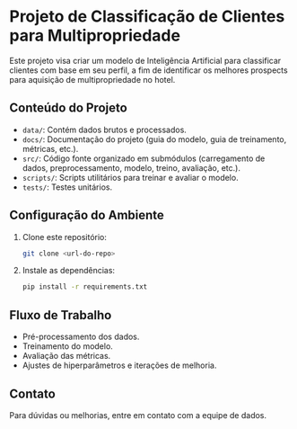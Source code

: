 # Projeto de Classificação de Clientes para Multipropriedade

Este projeto visa criar um modelo de Inteligência Artificial para classificar clientes com base em seu perfil, a fim de identificar os melhores prospects para aquisição de multipropriedade no hotel.

## Conteúdo do Projeto

- `data/`: Contém dados brutos e processados.
- `docs/`: Documentação do projeto (guia do modelo, guia de treinamento, métricas, etc.).
- `src/`: Código fonte organizado em submódulos (carregamento de dados, preprocessamento, modelo, treino, avaliação, etc.).
- `scripts/`: Scripts utilitários para treinar e avaliar o modelo.
- `tests/`: Testes unitários.

## Configuração do Ambiente

1. Clone este repositório:
   ```bash
   git clone <url-do-repo>

2. Instale as dependências:
   ```bash
   pip install -r requirements.txt

## Fluxo de Trabalho
- Pré-processamento dos dados.
- Treinamento do modelo.
- Avaliação das métricas.
- Ajustes de hiperparâmetros e iterações de melhoria.

## Contato
Para dúvidas ou melhorias, entre em contato com a equipe de dados.